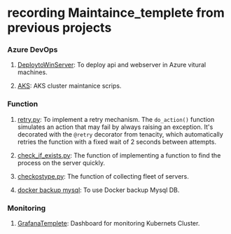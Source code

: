# recording Maintaince_templete from previous projects

### Azure DevOps
1. [DeploytoWinServer](DeploytoWinServer): To deploy api and webserver in Azure vitural machines.

2. [AKS](AKS): AKS cluster maintanice scrips.

### Function
1. [retry.py](/function/retry.py): To implement a retry mechanism. The `do_action()` function simulates an action that may fail by always raising an exception. It's decorated with the `@retry` decorator from tenacity, which automatically retries the function with a fixed wait of 2 seconds between attempts.

2. [check_if_exists.py](/function/check_if_exists.py): The function of implementing a function to find the process on the server quickly.

3. [checkostype.py](/function/checkostype.py): The function of collecting fleet of servers.

4. [docker backup mysql](/function/docker_mysql_backup.py): To use Docker backup Mysql DB.

### Monitoring
1. [GrafanaTemplete](GrafanaTemplete): Dashboard for monitoring Kubernets Cluster.